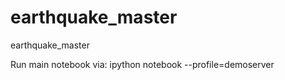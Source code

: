 earthquake_master
=================

earthquake_master

Run main notebook via:
ipython notebook --profile=demoserver
